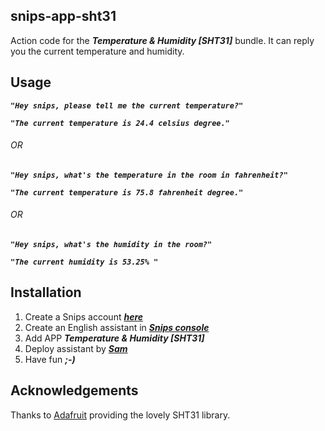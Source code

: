 ## snips-app-sht31
Action code for the ***Temperature & Humidity [SHT31]*** bundle. It can reply you the current temperature and humidity.

## Usage
***```"Hey snips, please tell me the current temperature?"```***

***```"The current temperature is 24.4 celsius degree."```***

###### OR
***```"Hey snips, what's the temperature in the room in fahrenheit?"```***

***```"The current temperature is 75.8 fahrenheit degree."```***

###### OR
***```"Hey snips, what's the humidity in the room?"```***

***```"The current humidity is 53.25% "```***

## Installation

1. Create a Snips account ***[here](https://console.snips.ai/?ref=Qr4Gq17mkPk)***
2. Create an English assistant in ***[Snips console](https://console.snips.ai/)***
3. Add APP ***Temperature & Humidity [SHT31]***
4. Deploy assistant by ***[Sam](https://snips.gitbook.io/documentation/console/deploy-your-assistant)***
5. Have fun ***;-)***

## Acknowledgements

Thanks to [Adafruit](https://github.com/ralf1070/Adafruit_Python_SHT31) providing the lovely SHT31 library.
